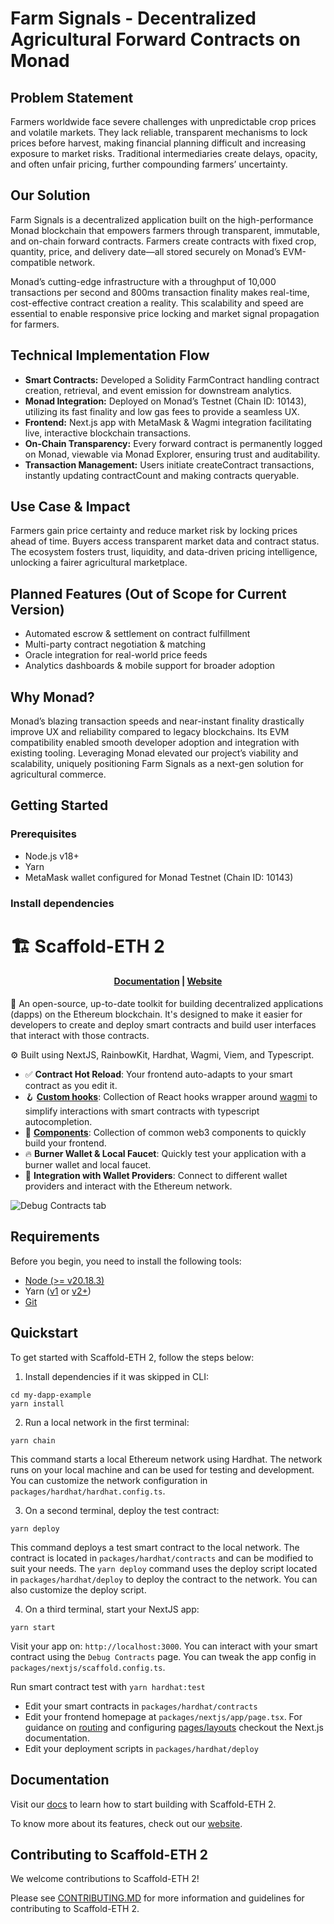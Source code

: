 # Farm Signals - Decentralized Agricultural Forward Contracts on Monad

## Problem Statement
Farmers worldwide face severe challenges with unpredictable crop prices and volatile markets. They lack reliable, transparent mechanisms to lock prices before harvest, making financial planning difficult and increasing exposure to market risks. Traditional intermediaries create delays, opacity, and often unfair pricing, further compounding farmers’ uncertainty.

## Our Solution
Farm Signals is a decentralized application built on the high-performance Monad blockchain that empowers farmers through transparent, immutable, and on-chain forward contracts. Farmers create contracts with fixed crop, quantity, price, and delivery date—all stored securely on Monad’s EVM-compatible network.

Monad’s cutting-edge infrastructure with a throughput of 10,000 transactions per second and 800ms transaction finality makes real-time, cost-effective contract creation a reality. This scalability and speed are essential to enable responsive price locking and market signal propagation for farmers.

## Technical Implementation Flow
- **Smart Contracts:** Developed a Solidity FarmContract handling contract creation, retrieval, and event emission for downstream analytics.
- **Monad Integration:** Deployed on Monad’s Testnet (Chain ID: 10143), utilizing its fast finality and low gas fees to provide a seamless UX.
- **Frontend:** Next.js app with MetaMask & Wagmi integration facilitating live, interactive blockchain transactions.
- **On-Chain Transparency:** Every forward contract is permanently logged on Monad, viewable via Monad Explorer, ensuring trust and auditability.
- **Transaction Management:** Users initiate createContract transactions, instantly updating contractCount and making contracts queryable.

## Use Case & Impact
Farmers gain price certainty and reduce market risk by locking prices ahead of time. Buyers access transparent market data and contract status. The ecosystem fosters trust, liquidity, and data-driven pricing intelligence, unlocking a fairer agricultural marketplace.

## Planned Features (Out of Scope for Current Version)
- Automated escrow & settlement on contract fulfillment
- Multi-party contract negotiation & matching
- Oracle integration for real-world price feeds
- Analytics dashboards & mobile support for broader adoption

## Why Monad?
Monad’s blazing transaction speeds and near-instant finality drastically improve UX and reliability compared to legacy blockchains. Its EVM compatibility enabled smooth developer adoption and integration with existing tooling. Leveraging Monad elevated our project’s viability and scalability, uniquely positioning Farm Signals as a next-gen solution for agricultural commerce.

## Getting Started

### Prerequisites
- Node.js v18+
- Yarn
- MetaMask wallet configured for Monad Testnet (Chain ID: 10143)

### Install dependencies




# 🏗 Scaffold-ETH 2

<h4 align="center">
  <a href="https://docs.scaffoldeth.io">Documentation</a> |
  <a href="https://scaffoldeth.io">Website</a>
</h4>

🧪 An open-source, up-to-date toolkit for building decentralized applications (dapps) on the Ethereum blockchain. It's designed to make it easier for developers to create and deploy smart contracts and build user interfaces that interact with those contracts.

⚙️ Built using NextJS, RainbowKit, Hardhat, Wagmi, Viem, and Typescript.

- ✅ **Contract Hot Reload**: Your frontend auto-adapts to your smart contract as you edit it.
- 🪝 **[Custom hooks](https://docs.scaffoldeth.io/hooks/)**: Collection of React hooks wrapper around [wagmi](https://wagmi.sh/) to simplify interactions with smart contracts with typescript autocompletion.
- 🧱 [**Components**](https://docs.scaffoldeth.io/components/): Collection of common web3 components to quickly build your frontend.
- 🔥 **Burner Wallet & Local Faucet**: Quickly test your application with a burner wallet and local faucet.
- 🔐 **Integration with Wallet Providers**: Connect to different wallet providers and interact with the Ethereum network.

![Debug Contracts tab](https://github.com/scaffold-eth/scaffold-eth-2/assets/55535804/b237af0c-5027-4849-a5c1-2e31495cccb1)

## Requirements

Before you begin, you need to install the following tools:

- [Node (>= v20.18.3)](https://nodejs.org/en/download/)
- Yarn ([v1](https://classic.yarnpkg.com/en/docs/install/) or [v2+](https://yarnpkg.com/getting-started/install))
- [Git](https://git-scm.com/downloads)

## Quickstart

To get started with Scaffold-ETH 2, follow the steps below:

1. Install dependencies if it was skipped in CLI:

```
cd my-dapp-example
yarn install
```

2. Run a local network in the first terminal:

```
yarn chain
```

This command starts a local Ethereum network using Hardhat. The network runs on your local machine and can be used for testing and development. You can customize the network configuration in `packages/hardhat/hardhat.config.ts`.

3. On a second terminal, deploy the test contract:

```
yarn deploy
```

This command deploys a test smart contract to the local network. The contract is located in `packages/hardhat/contracts` and can be modified to suit your needs. The `yarn deploy` command uses the deploy script located in `packages/hardhat/deploy` to deploy the contract to the network. You can also customize the deploy script.

4. On a third terminal, start your NextJS app:

```
yarn start
```

Visit your app on: `http://localhost:3000`. You can interact with your smart contract using the `Debug Contracts` page. You can tweak the app config in `packages/nextjs/scaffold.config.ts`.

Run smart contract test with `yarn hardhat:test`

- Edit your smart contracts in `packages/hardhat/contracts`
- Edit your frontend homepage at `packages/nextjs/app/page.tsx`. For guidance on [routing](https://nextjs.org/docs/app/building-your-application/routing/defining-routes) and configuring [pages/layouts](https://nextjs.org/docs/app/building-your-application/routing/pages-and-layouts) checkout the Next.js documentation.
- Edit your deployment scripts in `packages/hardhat/deploy`


## Documentation

Visit our [docs](https://docs.scaffoldeth.io) to learn how to start building with Scaffold-ETH 2.

To know more about its features, check out our [website](https://scaffoldeth.io).

## Contributing to Scaffold-ETH 2

We welcome contributions to Scaffold-ETH 2!

Please see [CONTRIBUTING.MD](https://github.com/scaffold-eth/scaffold-eth-2/blob/main/CONTRIBUTING.md) for more information and guidelines for contributing to Scaffold-ETH 2.
